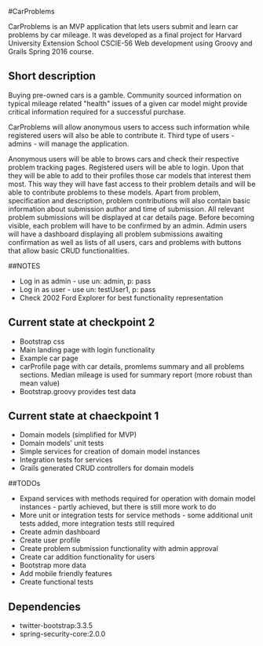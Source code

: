 #CarProblems

CarProblems is an MVP application that lets users submit and learn car problems by car mileage.
It was developed as a final project for Harvard University Extension School CSCIE-56 Web development using Groovy and Grails Spring 2016 course.

## Short description
Buying pre-owned cars is a gamble. Community sourced information on typical mileage related "health" issues of a given car model might provide critical information required for a successful purchase.

CarProblems will allow anonymous users to access such information while registered users will also be able to contribute it. Third type of users - admins - will manage the application.

Anonymous users will be able to brows cars and check their respective problem tracking pages.
Registered users will be able to login. Upon that they will be able to add to their profiles those car models that interest them most. This way they will have fast access to their problem details and will be able to contribute problems to these models. Apart from problem, specification and description, problem contributions will also contain basic information about submission author and time of submission. All relevant problem submissions will be displayed at car details page. Before becoming visible, each problem will have to be confirmed by an admin.
Admin users will have a dashboard displaying all problem submissions awaiting confirmation as well as lists of all users, cars and problems with buttons that allow basic CRUD functionalities.

##NOTES
+ Log in as admin - use un: admin, p: pass
+ Log in as user - use un: testUser1, p: pass
+ Check 2002 Ford Explorer for best functionality representation

## Current state at checkpoint 2
+ Bootstrap css
+ Main landing page with login functionality
+ Example car page
+ carProfile page with car details, promlems summary and all problems sections. Median mileage is used for summary report (more robust than mean value)
+ Bootstrap.groovy provides test data

## Current state at chaeckpoint 1
+ Domain models (simplified for MVP)
+ Domain models' unit tests
+ Simple services for creation of domain model instances
+ Integration tests for services
+ Grails generated CRUD controllers for domain models

##TODOs
+ Expand services with methods required for operation with domain model instances - partly achieved, but there is still more work to do
+ More unit or integration tests for service methods - some additional unit tests added, more integration tests still required
+ Create admin dashboard
+ Create user profile
+ Create problem submission functionality with admin approval
+ Create car addition functionality for users
+ Bootstrap more data
+ Add mobile friendly features
+ Create functional tests

## Dependencies

+ twitter-bootstrap:3.3.5
+ spring-security-core:2.0.0




